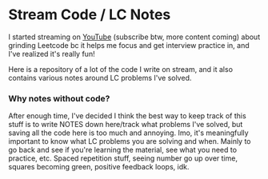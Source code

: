 # Stream Code / LC Notes

I started streaming on [YouTube](https://www.youtube.com/@annoyinglysaucy/streams) (subscribe btw, more content coming) about grinding Leetcode bc it helps me focus and get interview practice in, and I've realized it's really fun!

Here is a repository of a lot of the code I write on stream, and it also contains various notes around LC problems I've solved.

### Why notes without code?

After enough time, I've decided I think the best way to keep track of this stuff is to write NOTES down here/track what problems I've solved, but saving all the code here is too much and annoying. Imo, it's meaningfully important to know what LC problems you are solving and when. Mainly to go back and see if you're learning the material, see what you need to practice, etc. Spaced repetition stuff, seeing number go up over time, squares becoming green, positive feedback loops, idk.
